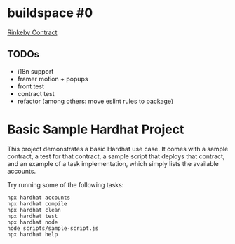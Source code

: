 # buildspace #0

[Rinkeby Contract](https://rinkeby.etherscan.io/address/0x7647cA26cEd7450b7d01007f7F8607C81394cB6D)

## TODOs

* i18n support
* framer motion + popups
* front test
* contract test
* refactor (among others: move eslint rules to package)

# Basic Sample Hardhat Project

This project demonstrates a basic Hardhat use case. It comes with a sample contract, a test for that contract, a sample script that deploys that contract, and an example of a task implementation, which simply lists the available accounts.

Try running some of the following tasks:

```shell
npx hardhat accounts
npx hardhat compile
npx hardhat clean
npx hardhat test
npx hardhat node
node scripts/sample-script.js
npx hardhat help
```
